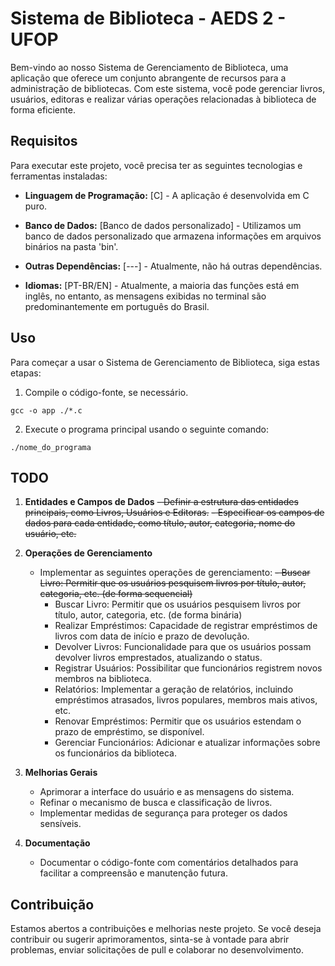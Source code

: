 # Sistema de Biblioteca - AEDS 2 - UFOP

Bem-vindo ao nosso Sistema de Gerenciamento de Biblioteca, uma aplicação que oferece um conjunto abrangente de recursos para a administração de bibliotecas. Com este sistema, você pode gerenciar livros, usuários, editoras e realizar várias operações relacionadas à biblioteca de forma eficiente.

## Requisitos

Para executar este projeto, você precisa ter as seguintes tecnologias e ferramentas instaladas:

- **Linguagem de Programação:** [C] - A aplicação é desenvolvida em C puro.

- **Banco de Dados:** [Banco de dados personalizado] - Utilizamos um banco de dados personalizado que armazena informações em arquivos binários na pasta 'bin'.

- **Outras Dependências:** [---] - Atualmente, não há outras dependências.

- **Idiomas:** [PT-BR/EN] - Atualmente, a maioria das funções está em inglês, no entanto, as mensagens exibidas no terminal são predominantemente em português do Brasil.

## Uso

Para começar a usar o Sistema de Gerenciamento de Biblioteca, siga estas etapas:

1. Compile o código-fonte, se necessário.

```shell windows or linux
gcc -o app ./*.c

```
2. Execute o programa principal usando o seguinte comando:
````windows shell
./nome_do_programa
````

## TODO

1. **Entidades e Campos de Dados**
   ~~- Definir a estrutura das entidades principais, como Livros, Usuários e Editoras.~~
  ~~- Especificar os campos de dados para cada entidade, como título, autor, categoria, nome do usuário, etc.~~

2. **Operações de Gerenciamento**
   - Implementar as seguintes operações de gerenciamento:
     ~~- Buscar Livro: Permitir que os usuários pesquisem livros por título, autor, categoria, etc. (de forma sequencial)~~
     - Buscar Livro: Permitir que os usuários pesquisem livros por título, autor, categoria, etc. (de forma binária)
     - Realizar Empréstimos: Capacidade de registrar empréstimos de livros com data de início e prazo de devolução.
     - Devolver Livros: Funcionalidade para que os usuários possam devolver livros emprestados, atualizando o status.
     - Registrar Usuários: Possibilitar que funcionários registrem novos membros na biblioteca.
     - Relatórios: Implementar a geração de relatórios, incluindo empréstimos atrasados, livros populares, membros mais ativos, etc.
     - Renovar Empréstimos: Permitir que os usuários estendam o prazo de empréstimo, se disponível.
     - Gerenciar Funcionários: Adicionar e atualizar informações sobre os funcionários da biblioteca.

3. **Melhorias Gerais**
   - Aprimorar a interface do usuário e as mensagens do sistema.
   - Refinar o mecanismo de busca e classificação de livros.
   - Implementar medidas de segurança para proteger os dados sensíveis.

4. **Documentação**
   - Documentar o código-fonte com comentários detalhados para facilitar a compreensão e manutenção futura.


## Contribuição

Estamos abertos a contribuições e melhorias neste projeto. Se você deseja contribuir ou sugerir aprimoramentos, sinta-se à vontade para abrir problemas, enviar solicitações de pull e colaborar no desenvolvimento.
